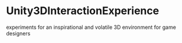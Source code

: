 # Unity3DInteractionExperience
experiments for an inspirational and volatile 3D environment for game designers
